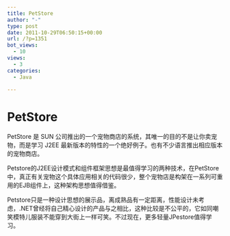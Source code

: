 ```yaml
---
title: PetStore
author: "-"
type: post
date: 2011-10-29T06:50:15+00:00
url: /?p=1351
bot_views:
  - 10
views:
  - 3
categories:
  - Java

---
```

# PetStore
PetStore 是 SUN 公司推出的一个宠物商店的系统，其唯一的目的不是让你卖宠物，而是学习 J2EE 最新版本的特性的一个绝好例子。也有不少语言推出相应版本的宠物商店。

Petstore的J2EE设计模式和组件框架思想是最值得学习的两种技术，在PetStore中，真正有关宠物这个具体应用相关的代码很少，整个宠物店是构架在一系列可重用的EJB组件上，这种架构思想值得借鉴。

Petstore只是一种设计思想的展示品，离成熟品有一定距离，性能设计未考虑，.NET曾经将自己精心设计的产品与之相比，这种比较是不公平的，它如同嘲笑模特儿服装不能穿到大街上一样可笑。不过现在，更多轻量JPestore值得学习。